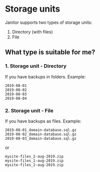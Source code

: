 # Storage units

Janitor supports two types of storage units:

1. Directory (with files)
2. File

## What type is suitable for me?

### 1. Storage unit - Directory

If you have backups in folders. Example:

```
2019-08-01
2019-08-02
2019-08-03
2019-08-04
```

### 2. Storage unit - File

If you have backups as files. Example:

```
2019-08-01_domain-database.sql.gz
2019-08-02_domain-database.sql.gz
2019-08-03_domain-database.sql.gz
```

or

```
mysite-files_2-aug-2019.zip
mysite-files_1-aug-2019.zip
mysite-files_2-aug-2019.zip
```
